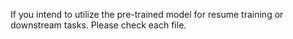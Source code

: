 If you intend to utilize the pre-trained model for resume training or downstream tasks. Please check each file.
